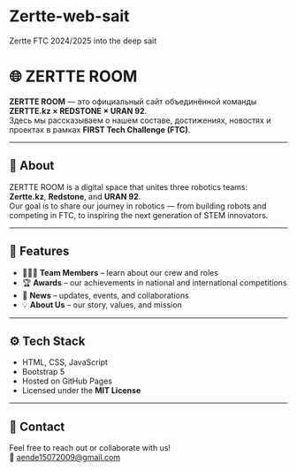 # Zertte-web-sait
Zertte FTC 2024/2025 into the deep sait


# 🌐 ZERTTE ROOM

**ZERTTE ROOM** — это официальный сайт объединённой команды **ZERTTE.kz × REDSTONE × URAN 92**.  
Здесь мы рассказываем о нашем составе, достижениях, новостях и проектах в рамках **FIRST Tech Challenge (FTC)**.

---

## 🧠 About
ZERTTE ROOM is a digital space that unites three robotics teams:  
**Zertte.kz**, **Redstone**, and **URAN 92**.  
Our goal is to share our journey in robotics — from building robots and competing in FTC, to inspiring the next generation of STEM innovators.

---

## 📰 Features
- 🧑‍🤝‍🧑 **Team Members** – learn about our crew and roles  
- 🏆 **Awards** – our achievements in national and international competitions  
- 📢 **News** – updates, events, and collaborations  
- 💡 **About Us** – our story, values, and mission  

---

## ⚙️ Tech Stack
- HTML, CSS, JavaScript  
- Bootstrap 5  
- Hosted on GitHub Pages  
- Licensed under the **MIT License**

---


## 💬 Contact
Feel free to reach out or collaborate with us!  
📧 aende15072009@gmail.com  
